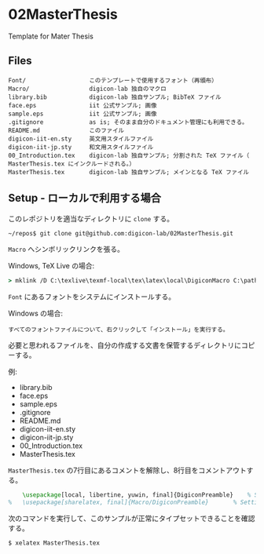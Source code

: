 # 02MasterThesis
Template for Mater Thesis

## Files

    Font/                  このテンプレートで使用するフォント（再頒布）
    Macro/                 digicon-lab 独自のマクロ
    library.bib            digicon-lab 独自サンプル; BibTeX ファイル
    face.eps               iit 公式サンプル; 画像
    sample.eps             iit 公式サンプル; 画像
    .gitignore             as is; そのまま自分のドキュメント管理にも利用できる。
    README.md              このファイル
    digicon-iit-en.sty     英文用スタイルファイル
    digicon-iit-jp.sty     和文用スタイルファイル
    00_Introduction.tex    digicon-lab 独自サンプル; 分割された TeX ファイル（ MasterThesis.tex にインクルードされる。）
    MasterThesis.tex       digicon-lab 独自サンプル; メインとなる TeX ファイル

## Setup - ローカルで利用する場合

このレポジトリを適当なディレクトリに `clone` する。

```bash
~/repos$ git clone git@github.com:digicon-lab/02MasterThesis.git
```

`Macro` へシンボリックリンクを張る。

Windows, TeX Live の場合:

```cmd
> mklink /D C:\texlive\texmf-local\tex\latex\local\DigiconMacro C:\path\to\repos\02MasterThesis\Macro
```

`Font` にあるフォントをシステムにインストールする。

Windows の場合:

```
すべてのフォントファイルについて、右クリックして「インストール」を実行する。
```

必要と思われるファイルを、自分の作成する文書を保管するディレクトリにコピーする。

例:

* library.bib
* face.eps
* sample.eps
* .gitignore
* README.md
* digicon-iit-en.sty
* digicon-iit-jp.sty
* 00_Introduction.tex
* MasterThesis.tex

`MasterThesis.tex` の7行目にあるコメントを解除し、8行目をコメントアウトする。

```tex
	\usepackage[local, libertine, yuwin, final]{DigiconPreamble}	% Setting for Local
%	\usepackage[sharelatex, final]{Macro/DigiconPreamble}		% Setting for ShareLaTeX
```

次のコマンドを実行して、このサンプルが正常にタイプセットできることを確認する。

```bash
$ xelatex MasterThesis.tex
```

